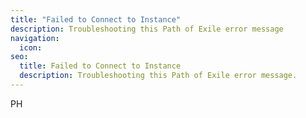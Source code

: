 ```yaml
---
title: "Failed to Connect to Instance"
description: Troubleshooting this Path of Exile error message
navigation:
  icon:
seo:
  title: Failed to Connect to Instance
  description: Troubleshooting this Path of Exile error message.
---
```


PH